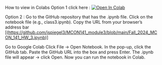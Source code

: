 How to view in Colabs 
Option 1 click here : 
[![Open In Colab](https://colab.research.google.com/assets/colab-badge.svg)](https://github.com/jspiegel3/MCON141_module3/blob/main/Fall_2024_MCON_141_HW_3.ipynb)


Option 2 : 
Go to the GitHub repository that has the .ipynb file.
Click on the notebook file (e.g., class3.ipynb).
Copy the URL from your browser’s address bar [(https://github.com/jspiegel3/MCON141_module3/blob/main/Fall_2024_MCON_141_HW_3.ipynb)]

Go to Google Colab
Click File → Open Notebook.
In the pop-up, click the GitHub tab.
Paste the GitHub URL into the box and press Enter.
The .ipynb file will appear → click Open.
Now you can run the notebook in Colab.
